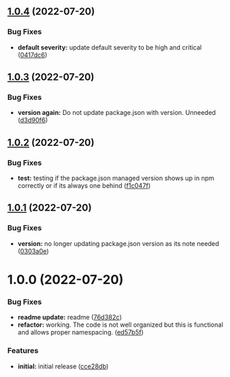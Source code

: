 ## [1.0.4](https://github.com/stratiformdigital/security-hub-sync/compare/v1.0.3...v1.0.4) (2022-07-20)


### Bug Fixes

* **default severity:** update default severity to be high and critical ([0417dc6](https://github.com/stratiformdigital/security-hub-sync/commit/0417dc6815fae56d184f60802fc91adc9dfc583c))

## [1.0.3](https://github.com/stratiformdigital/security-hub-sync/compare/v1.0.2...v1.0.3) (2022-07-20)


### Bug Fixes

* **version again:**  Do not update package.json with version.  Unneeded ([d3d90f6](https://github.com/stratiformdigital/security-hub-sync/commit/d3d90f63cceaa5a40b78018ba404794c982e2471))

## [1.0.2](https://github.com/stratiformdigital/security-hub-sync/compare/v1.0.1...v1.0.2) (2022-07-20)


### Bug Fixes

* **test:** testing if the package.json managed version shows up in npm correctly or if its always one behind ([f1c047f](https://github.com/stratiformdigital/security-hub-sync/commit/f1c047f8250501385055977697157c851215c352))

## [1.0.1](https://github.com/stratiformdigital/security-hub-sync/compare/v1.0.0...v1.0.1) (2022-07-20)


### Bug Fixes

* **version:** no longer updating package.json version as its note needed ([0303a0e](https://github.com/stratiformdigital/security-hub-sync/commit/0303a0e930eee19a806ebc980fdc6ae528304342))

# 1.0.0 (2022-07-20)


### Bug Fixes

* **readme update:** readme ([76d382c](https://github.com/stratiformdigital/security-hub-sync/commit/76d382c35049980b2b06863e4256a4b8c3f799cd))
* **refactor:** working.  The code is not well organized but this is functional and allows proper namespacing. ([ed57b5f](https://github.com/stratiformdigital/security-hub-sync/commit/ed57b5f21f757861bba40e93e70d53acd99e1f92))


### Features

* **initial:** initial release ([cce28db](https://github.com/stratiformdigital/security-hub-sync/commit/cce28dbd14e6f394dc9e534e481cd01a21ce18a1))
